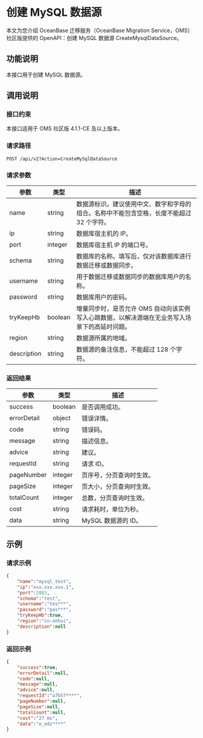 
# 创建 MySQL 数据源

本文为您介绍 OceanBase 迁移服务（OceanBase Migration Service，OMS）社区版提供的 OpenAPI：创建 MySQL 数据源 CreateMysqlDataSource。

## 功能说明

本接口用于创建 MySQL 数据源。

## 调用说明

### 接口约束

本接口适用于 OMS 社区版 4.1.1-CE 及以上版本。

### 请求路径

`POST /api/v2?Action=CreateMySqlDataSource`

### 请求参数

|     参数     |        类型        |           描述           |
|------------|------------------|------------------------|
| name    | string          | 数据源标识。建议使用中文、数字和字母的组合。名称中不能包含空格，长度不能超过 32 个字符。                |
| ip | string | 数据库宿主机的 IP。 |
| port       | integer           | 数据库宿主机 IP 的端口号。                |
| schema    | string           | 数据库的名称。填写后，仅对该数据库进行数据迁移或数据同步。   |
| username     | string           | 用于数据迁移或数据同步的数据库用户的名称。               |
| password  | string           | 数据库用户的密码。                 |
| tryKeepHb | boolean | 增量同步时，是否允许 OMS 自动向该实例写入心跳数据，以解决源端在无业务写入场景下的高延时问题。                  |
| region   | string | 数据源所属的地域。                  |
| description | string | 数据源的备注信息，不能超过 128 个字符。                |

### 返回结果

|     参数     |        类型        |           描述           |
|------------|------------------|------------------------|
| success    | boolean          | 是否调用成功。                |
| errorDetail | object | 错误详情。|
| code       | string           | 错误码。                   |
| message    | string           | 描述信息。                  |
| advice     | string           | 建议。                    |
| requestId  | string           | 请求 ID。                 |
| pageNumber | integer | 页序号，分页查询时生效。                  |
| pageSize   | integer | 页大小，分页查询时生效。                  |
| totalCount | integer | 总数，分页查询时生效。                  |
| cost       | string           | 请求耗时，单位为秒。                  |
| data       | string           | MySQL 数据源的 ID。 |

## 示例

### 请求示例

```JSOn
{
    "name":"mysql_test",
    "ip":"xxx.xxx.xxx.1",
    "port":2883,
    "schema":"test",
    "username":"tes***",
    "password":"pas***",
    "tryKeepHb":true,
    "region":"cn-anhui",
    "description":null
}
```

### 返回示例

```JSON
{
    "success":true,
    "errorDetail":null,
    "code":null,
    "message":null,
    "advice":null,
    "requestId":"a7b57****",
    "pageNumber":null,
    "pageSize":null,
    "totalCount":null,
    "cost":"27 ms",
    "data":"e_edz****"
}
```
